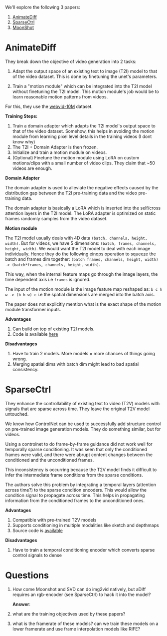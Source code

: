 We'll explore the following 3 papers:

1. [AnimateDiff](https://arxiv.org/abs/2307.04725)
2. [SparseCtrl](https://arxiv.org/abs/2311.16933)
3. [MoonShot](https://arxiv.org/abs/2401.01827)

# AnimateDiff

They break down the objective of video generation into 2 tasks:

1. Adapt the output space of an existing text to image (T2I) model to that of the video dataset. This is done by finetuning the unet's parameters.

2. Train a "motion module" which can be integrated into the T2I model without finetuning the T2I model. This motion module's job would be to learn reasonable motion patterns from videos.

For this, they use the [webvid-10M](https://github.com/m-bain/webvid) dataset.

**Training Steps:**

1. Train a domain adapter which adapts the T2I model's output space to that of the video dataset. Somehow, this helps in avoiding the motion module from learning pixel level details in the training videos (I dont know why)
2. The T2I + Domain Adapter is then frozen.
3. Initialize and train a motion module on videos.
4. (Optional) Finetune the motion module using LoRA on custom motions/clips with a small number of video clips. They claim that ~50 videos are enough.

**Domain Adapter**

The domain adapter is used to alleviate the negative effects caused by the distribution gap between the T2I pre-training data and the video pre-training data.

The domain adapter is basically a LoRA which is inserted into the self/cross attention layers in the T2I model. The LoRA adapter is optimized on static frames randomly samples from the video dataset.

**Motion module**

The T2I model usually deals with 4D data `(batch, channels, height, width)`. But for videos, we have 5 dimensions: `(batch, frames, channels, height, width)`. We would want the T2I model to deal with each image individually. Hence they do the following einops operation to squeeze the batch and frames dim together: `(batch frames, channels, height, width) -> (batch*frames, channels, height, width)`.

This way, when the internal feature maps go through the image layers, the time dependent axis i.e `frames` is ignored.

The input of the motion module is the image feature map reshaped as: `b c h w -> (b h w) c` i.e the spatial dimensions are merged into the batch axis.

The paper does not explicitly mention what is the exact shape of the motion module transformer inputs.

**Advantages**

1. Can build on top of existing T2I models.
2. Code is available [here](https://github.com/guoyww/AnimateDiff/blob/main/train.py)

**Disadvantages**

1. Have to train 2 models. More models = more chances of things going wrong.
2. Merging spatial dims with batch dim might lead to bad spatial consistency.

# SparseCtrl

They enhance the controllability of existing text to video (T2V) models with signals that are sparse across time. They leave the original T2V model untouched.

We know how ControlNet can be used to successfully add structure control on pre-trained image generation models. They do something similar, but for videos.

Using a controlnet to do frame-by-frame guidance did not work well for temporally sparse conditioning. It was seen that only the conditioned frames were valid, and there were abrupt content changes between the conditioned and the unconditioned frames.

This inconsistency is occurring because the T2V model finds it difficult to infer the intermediate frame conditions from the sparse conditions.

The authors solve this problem by integrating a temporal layers (attention across time?) to the sparse condition encoders. This would allow the condition signal to propagate across time. This helps in propagating information from the conditioned frames to the unconditioned ones.

**Advantages**

1. Compatible with pre-trained T2V models
2. Supports conditioning in multiple modalities like sketch and depthmaps
3. Source code is [available](https://github.com/guoyww/AnimateDiff#202312-animatediff-v3-and-sparsectrl)

**Disadvantages**

1. Have to train a temporal conditioning encoder which converts sparse control signals to dense 

# Questions

1. How come Moonshot and SVD can do img2vid natively, but aDiff requires an rgb-encoder (see SparseCtrl) to hack it into the model?

    **Answer**: 

2. what are the training objectives used by these papers?
3. what is the framerate of these models? can we train these models on a lower framerate and use frame interpolation models like RIFE?